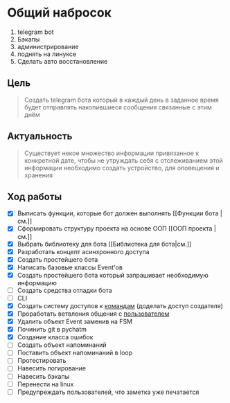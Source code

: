 # Общий набросок
1.  telegram bot
2.  Бэкапы
3. администрирование
4. поднять на линуксе
5. Сделать авто восстановление

## Цель
> Создать telegram бота который в каждый день в заданное время будет отправлять накопившиеся сообщения связанные с этим днём 

## Актуальность
> Существует некое множество информации привязанное к конкретной дате, чтобы не утруждать себя с отслеживанием этой информации необходимо создать устройство, для оповещения и хранения

## Ход работы
- [x] Выписать функции, которые бот должен выполнять [[Функции бота |см.]]
- [x] Сформировать структуру проекта на основе ООП [[ООП проекта |см.]]
- [x] Выбрать библиотеку для бота [[Библиотека для бота|см.]]
- [x] Разработать концепт асинхронного доступа
- [x] Создать простейшего бота 
- [x] Написать базовые классы Event'ов
- [x] Создать простейшего бота который запрашивает необходимую информацию
- [ ] Создать средства отладки бота
- [ ] CLI
- [x] Создать систему доступов к [командам](https://mastergroosha.github.io/aiogram-3-guide/filters-and-middlewares/) (доделать доступ создателя)
- [x] Проработать ветвления общения с [пользователем](https://mastergroosha.github.io/aiogram-3-guide/fsm/)
- [x] Удалить объект Event заменив на FSM 
- [x] Починить git в pychatm
- [x] Создание класса ошибок
- [ ] Создать объект напоминаний
- [ ] Поставить объект напоминаний в loop
- [ ] Протестировать
- [ ] Навесить логирование
- [ ] Навесить бэкапы
- [ ] Перенести на linux
- [ ] Предупреждать пользователей, что заметка уже печатается